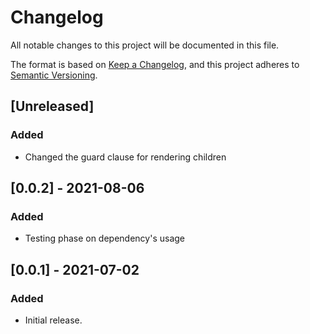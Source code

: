 # Changelog

All notable changes to this project will be documented in this file.

The format is based on [Keep a Changelog](https://keepachangelog.com/en/1.0.0/),
and this project adheres to [Semantic Versioning](https://semver.org/spec/v2.0.0.html).

## [Unreleased]

### Added

- Changed the guard clause for rendering children

## [0.0.2] - 2021-08-06

### Added

- Testing phase on dependency's usage

## [0.0.1] - 2021-07-02

### Added

- Initial release.
